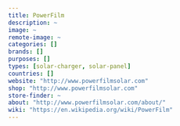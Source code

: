 ```yaml
---
title: PowerFilm
description: ~
image: ~
remote-image: ~
categories: []
brands: []
purposes: []
types: [solar-charger, solar-panel]
countries: []
website: "http://www.powerfilmsolar.com"
shop: "http://www.powerfilmsolar.com"
store-finder: ~
about: "http://www.powerfilmsolar.com/about/"
wiki: "https://en.wikipedia.org/wiki/PowerFilm"
---
```

